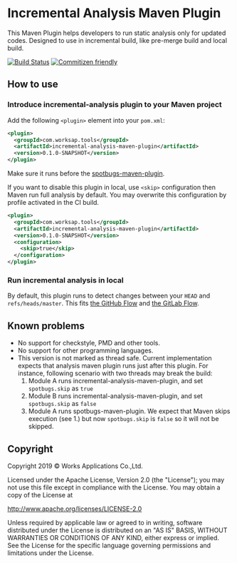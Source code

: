 # Incremental Analysis Maven Plugin

This Maven Plugin helps developers to run static analysis only for updated codes.
Designed to use in incremental build, like pre-merge build and local build.

[![Build Status](https://travis-ci.com/WorksApplications/incremental-analysis.svg?branch=master)](https://travis-ci.com/WorksApplications/incremental-analysis)
[![Commitizen friendly](https://img.shields.io/badge/commitizen-friendly-brightgreen.svg)](http://commitizen.github.io/cz-cli/)

## How to use

### Introduce incremental-analysis plugin to your Maven project

Add the following `<plugin>` element into your `pom.xml`:

```xml
<plugin>
  <groupId>com.worksap.tools</groupId>
  <artifactId>incremental-analysis-maven-plugin</artifactId>
  <version>0.1.0-SNAPSHOT</version>
</plugin>
```

Make sure it runs before the [spotbugs-maven-plugin](https://github.com/spotbugs/spotbugs-maven-plugin/).

If you want to disable this plugin in local, use `<skip>` configuration then Maven run full analysis by default.
You may overwrite this configuration by profile activated in the CI build.

```xml
<plugin>
  <groupId>com.worksap.tools</groupId>
  <artifactId>incremental-analysis-maven-plugin</artifactId>
  <version>0.1.0-SNAPSHOT</version>
  <configuration>
    <skip>true</skip>
  </configuration>
</plugin>
```

### Run incremental analysis in local

By default, this plugin runs to detect changes between your `HEAD` and `refs/heads/master`.
This fits [the GitHub Flow](https://githubflow.github.io/) and [the GitLab Flow](https://docs.gitlab.com/ee/workflow/gitlab_flow.html).

## Known problems

* No support for checkstyle, PMD and other tools.
* No support for other programming languages.
* This version is not marked as thread safe. Current implementation expects that analysis maven plugin runs just after this plugin. For instance, following scenario with two threads may break the build:
    1. Module A runs incremental-analysis-maven-plugin, and set `spotbugs.skip` as `true`
    2. Module B runs incremental-analysis-maven-plugin, and set `spotbugs.skip` as `false`
    3. Module A runs spotbugs-maven-plugin. We expect that Maven skips execution (see 1.) but now `spotbugs.skip` is `false` so it will not be skipped.

## Copyright

Copyright 2019 &copy; Works Applications Co.,Ltd.

Licensed under the Apache License, Version 2.0 (the "License");
you may not use this file except in compliance with the License.
You may obtain a copy of the License at

http://www.apache.org/licenses/LICENSE-2.0

Unless required by applicable law or agreed to in writing, software
distributed under the License is distributed on an "AS IS" BASIS,
WITHOUT WARRANTIES OR CONDITIONS OF ANY KIND, either express or implied.
See the License for the specific language governing permissions and
limitations under the License.
